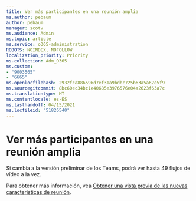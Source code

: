 ```yaml
---
title: Ver más participantes en una reunión amplia
ms.author: pebaum
author: pebaum
manager: scotv
ms.audience: Admin
ms.topic: article
ms.service: o365-administration
ROBOTS: NOINDEX, NOFOLLOW
localization_priority: Priority
ms.collection: Adm_O365
ms.custom:
- "9003565"
- "6665"
ms.openlocfilehash: 2932fca886596d7ef31a9bdbc725b63a5a62e5f9
ms.sourcegitcommit: 8bc60ec34bc1e40685e3976576e04a2623f63a7c
ms.translationtype: HT
ms.contentlocale: es-ES
ms.lasthandoff: 04/15/2021
ms.locfileid: "51826540"
---
```

# <a name="see-more-participants-in-a-large-meeting"></a>Ver más participantes en una reunión amplia

Si cambia a la versión preliminar de los Teams, podrá ver hasta 49 flujos de vídeo a la vez.

Para obtener más información, vea [Obtener una vista previa de las nuevas características de reunión](https://support.microsoft.com/office/04533e91-3203-4530-a1c0-8f77c0731699).
